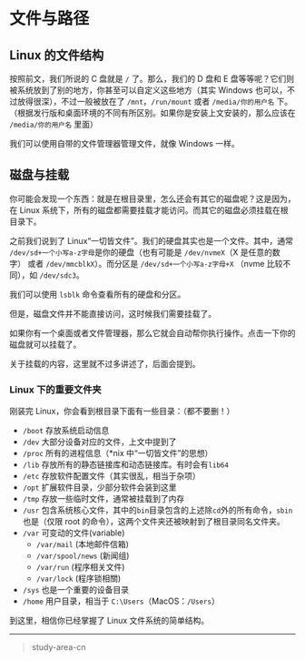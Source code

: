 # 文件与路径

## Linux 的文件结构

按照前文，我们所说的 C 盘就是 `/` 了。那么，我们的 D 盘和 E 盘等等呢？它们则被系统放到了别的地方，你甚至可以自定义这些地方（其实 Windows 也可以，不过放得很深），不过一般被放在了 `/mnt`，`/run/mount` 或者 `/media/你的用户名` 下。（根据发行版和桌面环境的不同有所区别。如果你是安装上文安装的，那么应该在 `/media/你的用户名` 里面）

我们可以使用自带的文件管理器管理文件，就像 Windows 一样。

## 磁盘与挂载

你可能会发现一个东西：就是在根目录里，怎么还会有其它的磁盘呢？这是因为，在 Linux 系统下，所有的磁盘都需要挂载才能访问。而其它的磁盘必须挂载在根目录下。

之前我们说到了 Linux“一切皆文件”。我们的硬盘其实也是一个文件。其中，通常 `/dev/sd+一个小写a-z字母`是你的硬盘（也有可能是 `/dev/nvmeX`（X 是任意的数字） 或者 `/dev/mmcblkX`）。而分区是 `/dev/sd+一个小写a-z字母+X` （nvme 比较不同），如 `/dev/sdc3`。

我们可以使用 `lsblk` 命令查看所有的硬盘和分区。

但是，磁盘文件并不能直接访问，这时候我们需要挂载了。

如果你有一个桌面或者文件管理器，那么它就会自动帮你执行操作。点击一下你的磁盘就可以挂载了。

关于挂载的内容，这里就不过多讲述了，后面会提到。

### Linux 下的重要文件夹

刚装完 Linux，你会看到根目录下面有一些目录：（都不要删！）

- `/boot` 存放系统启动信息
- `/dev` 大部分设备对应的文件，上文中提到了
- `/proc` 所有的进程信息（*nix 中“一切皆文件”的思想）
- `/lib` 存放所有的静态链接库和动态链接库。有时会有`lib64`
- `/etc` 存放软件配置文件（其实很乱，相当于杂项）
- `/opt` 扩展软件目录，少部分软件会装到这里
- `/tmp` 存放一些临时文件，通常被挂载到了内存
- `/usr` 包含系统核心文件，其中的`bin`目录包含的上述除`cd`外的所有命令，`sbin`也是（仅限 root 的命令），这两个文件夹还被映射到了根目录同名文件夹。
- `/var` 可变动的文件(variable)
  - `/var/mail` (本地邮件信箱)
  - `/var/spool/news` (新闻组)
  - `/var/run` (程序相关文件)
  - `/var/lock` (程序锁相關)
- `/sys` 也是一个重要的设备目录
- `/home` 用户目录，相当于 `C:\Users`（MacOS：`/Users`）

到这里，相信你已经掌握了 Linux 文件系统的简单结构。

---

> study-area-cn
